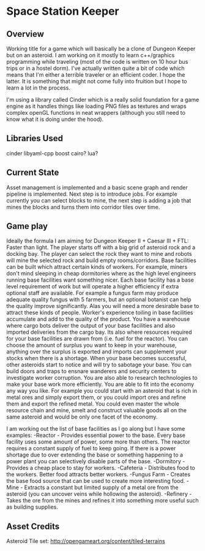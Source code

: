Space Station Keeper
====================

Overview
--------
Working title for a game which will basically be a clone of Dungeon Keeper but on an asteroid. I am working on it mostly to learn c++/graphics programming while traveling (most of the code is written on 10 hour bus trips or in a hostel dorm). I've actually written quite a bit of code which means that I'm either a terrible traveler or an efficient coder. I hope the latter. It is something that might not come fully into fruition but I hope to learn a lot in the process. 

I'm using a library called Cinder which is a really solid foundation for a game engine as it handles things like loading PNG files as textures and wraps complex openGL functions in neat wrappers (although you still need to know what it is doing under the hood). 

Libraries Used
-------------
cinder
libyaml-cpp
boost
cairo?
lua?

Current State
-------------
Asset management is implemented and a basic scene graph and render pipeline is implemented. Next step is to introduce jobs. For example currently you can select blocks to mine, the next step is adding a job that mines the blocks and turns them into corridor tiles over time.

Game play
--------
Ideally the formula I am aiming for Dungeon Keeper II + Caesar III + FTL: Faster than light. The player starts off with a big grid of asteroid rock and a docking bay. The player can select the rock they want to mine and robots will mine the selected rock and build empty rooms/corridors. Base facilities can be built which attract certain kinds of workers. For example, miners don't mind sleeping in cheap dormitories where as the high level engineers running base facilities want something nicer. Each base facility has a base level requirement of work but will operate a higher efficiency if extra optional staff are available. For example a fungus farm may produce adequate quality fungus with 5 farmers, but an optional botanist can help the quality improve significantly. Alas you will need a more desirable base to attract these kinds of people. Worker's experience toiling in base facilities accumulate and add to the quality of the product. You have a warehouse where cargo bots deliver the output of your base facilities and also imported deliveries from the cargo bay. Its also where resources required for your base facilities are drawn from (i.e. fuel for the reactor). You can choose the amount of surplus you want to keep in your warehouse, anything over the surplus is exported and imports can supplement your stocks when there is a shortage. When your base becomes successful, other asteroids start to notice and will try to sabotage your base. You can build doors and traps to ensnare wanderers and security centers to investigate worker corruption. You are also able to research technologies to make your base work more efficiently. You are able to fit into the economy any way you like. For example you could start with an asteroid that is rich in metal ores and simply export them, or you could import ores and refine them and export the refined metal. You could even master the whole resource chain and mine, smelt and construct valuable goods all on the same asteroid and would be only one facet of the economy.

I am working out the list of base facilities as I go along but I have some examples:
-Reactor - Provides essential power to the base. Every base facility uses some amount of power, some more than others. The reactor requires a constant supply of fuel to keep going. If there is a power shortage due to over extending the base or something happening to a power plant you can selectively disable parts of the base.
-Dormitory - Provides a cheap place to stay for workers.
-Cafeteria - Distributes food to the workers. Better food attracts better workers. 
-Fungus Farm - Creates the base food source that can be used to create more interesting food. 
-Mine - Extracts a constant but limited supply of a metal ore from the asteroid (you can uncover veins while hollowing the asteroid). 
-Refinery - Takes the ore from the mines and refines it into something more useful such as building supplies.

Asset Credits
-------------
Asteroid Tile set: http://opengameart.org/content/tiled-terrains
